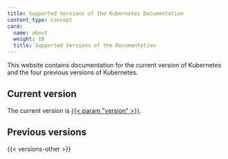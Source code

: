 ```yaml
---
title: Supported Versions of the Kubernetes Documentation
content_type: concept
card:
  name: about
  weight: 10
  title: Supported Versions of the Documentation
---
```


<!-- overview -->

This website contains documentation for the current version of Kubernetes
and the four previous versions of Kubernetes.



<!-- body -->

## Current version

The current version is
[{{< param "version" >}}](/).

## Previous versions

{{< versions-other >}}





